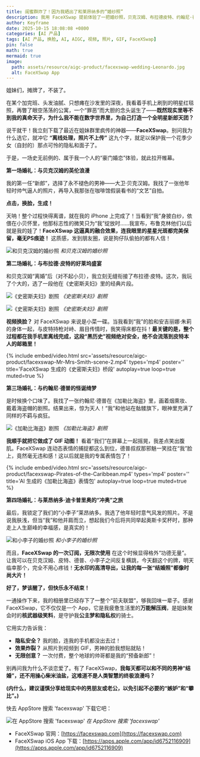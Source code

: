 ```yaml
---
title: 闺蜜群炸了！因为我晒出了和莱昂纳多的“婚纱照”
description: 我用 FaceXSwap 提前体验了一把婚纱照，贝克汉姆、布拉德皮特、约翰尼·德普、莱昂纳多轮番来给我当“老公”！
author: Keyframe
date: 2025-10-15 18:08:08 +0800
categories: [AI 产品]
tags: [AI 产品, 换脸, AI, AIGC, 视频, 照片, GIF, FaceXSwap]
pin: false
math: true
mermaid: true
image:
  path: assets/resource/aigc-product/facexswap-wedding-Leonardo.jpg
  alt: FaceXSwap App
---
```



姐妹们，摊牌了，不装了。

在某个加完班、头发油腻、只想瘫在沙发里的深夜，我看着手机上刷到的明星红毯照，再瞥了眼空荡荡的公寓，一个“罪恶”而大胆的念头诞生了——**既然现实里等不到我的真命天子，为什么我不能在数字世界里，为自己打造一个全明星新郎天团？**

说干就干！我立刻下载了最近在姐妹群里疯传的神器——**FaceXSwap**。别问我为什么选它，就冲它 **“离线处理，照片不上传”** 这九个字，就足以保护我一个花季少女（自封的）那点可怜的隐私和面子了。

于是，一场史无前例的、属于我一个人的“豪门婚恋”体验，就此拉开帷幕。

**第一场婚礼：与贝克汉姆的英伦浪漫**

我的第一任“新郎”，选择了永不褪色的男神——大卫·贝克汉姆。我找了一张他年轻时帅气逼人的照片，再导入我那张在咖啡馆假装看书的“文艺”自拍。

**点击，换脸，生成！**

天呐！整个过程快得离谱，就在我的 iPhone 上完成了！当看到“我”身披白纱，依偎在小贝怀里，他那标志性的微笑只为“我”绽放时……我宣布，布鲁克林他们以后就是我的娃了！**FaceXSwap 这逼真的融合效果，连我眼里的星星光斑都完美保留，毫无PS痕迹！** 这质感，发到朋友圈，说是狗仔队偷拍的都有人信！

![和贝克汉姆的婚纱照](assets/resource/aigc-product/facexswap-wedding-Beckham.jpg)
_和贝克汉姆的婚纱照_



**第二场婚礼：与布拉德·皮特的好莱坞盛宴**

和贝克汉姆“离婚”后（对不起小贝），我立刻无缝衔接了布拉德·皮特。这次，我玩了个大的，选了一段他在《史密斯夫妇》里的经典片段。

![《史密斯夫妇》剧照](assets/resource/aigc-product/facexswap-Mr-Mrs-Smith.jpg)
_《史密斯夫妇》剧照_

![《史密斯夫妇》剧照](assets/resource/aigc-product/facexswap-Mr-Mrs-Smith-2.jpg)
_《史密斯夫妇》剧照_

**视频换脸？** 对 FaceXSwap 来说是小菜一碟。当我看到“我”的脸和安吉丽娜·朱莉的身体一起，与皮特持枪对峙、眉目传情时，我笑得床都在抖！**最关键的是，整个过程都在我手机里离线完成，这段“黑历史”视频绝对安全，绝不会流落到皮特本人的邮箱里！**

{%
  include embed/video.html
  src='assets/resource/aigc-product/facexswap-Mr-Mrs-Smith-scene-2.mp4'
  types='mp4'
  poster=''
  title='FaceXSwap 生成的《史密斯夫妇》桥段'
  autoplay=true
  loop=true
  muted=true
%}


**第三场婚礼：与约翰尼·德普的怪诞绮梦**

是时候换个口味了。我找了一张约翰尼·德普在《加勒比海盗》里，画着烟熏妆、戴着海盗帽的剧照。结果出来，惊为天人！“我”和他站在骷髅旗下，眼神里充满了同样的不羁与疯狂。

![《加勒比海盗》剧照](assets/resource/aigc-product/facexswap-Pirates-of-the-Caribbean.jpg)
_《加勒比海盗》剧照_

**我顺手就把它做成了 GIF 动图！** 看着“我们”在屏幕上一起摇晃，我差点笑出腹肌。FaceXSwap 连动态表情的捕捉都这么到位，德普叔叔那邪魅一笑挂在“我”脸上，竟然毫无违和感！这以后就是我的专属表情包了！

{%
  include embed/video.html
  src='assets/resource/aigc-product/facexswap-Pirates-of-the-Caribbean.mp4'
  types='mp4'
  poster=''
  title='AI 生成的《加勒比海盗》表情包'
  autoplay=true
  loop=true
  muted=true
%}


**第四场婚礼：与莱昂纳多·迪卡普里奥的“冲奥”之旅**

最后，我锁定了我们的“小李子”莱昂纳多。我选了他年轻时意气风发的照片。不是说我肤浅，但当“我”和他并肩而立，想起我们今后将共同举起奥斯卡奖杯时，那种走上人生巅峰的幸福感，是真实的！

![和小李子的婚纱照](assets/resource/aigc-product/facexswap-wedding-Leonardo.jpg)
_和小李子的婚纱照_


而且，**FaceXSwap 的一次订阅，无限次使用** 在这个时候显得格外“功德无量”。让我可以在贝克汉姆、皮特、德普、小李子之间反复横跳，今天翻这个的牌，明天临幸那个，完全不用心疼钱！**无水印的高清导出，让我的每一张“结婚照”都像时尚大片！**

**好了，梦该醒了，但快乐永不结束！**

一通操作下来，我的相册里已经存下了一整个“前夫联盟”，够我回味一辈子。感谢 FaceXSwap，它不仅仅是一个 App，它是我疲惫生活里的**万能解压阀**，是姐妹聚会时的**核武器级笑料**，是守护我**公主梦和隐私权**的骑士。

它用实力告诉我：

*  **隐私安全？** 我的脸，连我的手机都没出去过！
*  **效果炸裂？** 从照片到视频到 GIF，男神的脸我想贴就贴！
*  **无限创意？** 一次付费，整个地球的帅哥都是我的“预备新郎”！

别再问我为什么不谈恋爱了。有了 FaceXSwap，**我每天都可以和不同的男神“结婚”，还不用操心柴米油盐，这难道不是人类智慧的终极浪漫吗？**


**(内什么，建议谨慎分享给现实中的男朋友或老公，以免引起不必要的“嫉妒”和“攀比”。)**


快去 AppStore 搜索 'facexswap' 下载它吧：

![在 AppStore 搜索 'facexswap'](assets/resource/aigc-product/facexswap-2.png)
_在 AppStore 搜索 'facexswap'_


- FaceXSwap 官网：[https://facexswap.com](https://facexswap.com)
- FaceXSwap iOS App 下载：[https://apps.apple.com/app/id6752116909](https://apps.apple.com/app/id6752116909)
